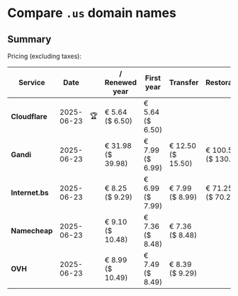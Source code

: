 # Compare `.us` domain names

## Summary

Pricing (excluding taxes):

| Service | Date |  | / Renewed year | First year | Transfer | Restoration |
|--|--|--|--|--|--|--|
| **Cloudflare** | 2025-06-23 | 🏆 | € 5.64<br>($ 6.50) | € 5.64<br>($ 6.50) |  |  |
| **Gandi** | 2025-06-23 |  | € 31.98<br>($ 39.98) | € 7.99<br>($ 6.99) | € 12.50<br>($ 15.50) | € 100.50<br>($ 130.50) |
| **Internet.bs** | 2025-06-23 |  | € 8.25<br>($ 9.29) | € 6.99<br>($ 7.99) | € 7.99<br>($ 8.99) | € 71.25<br>($ 70.29) |
| **Namecheap** | 2025-06-23 |  | € 9.10<br>($ 10.48) | € 7.36<br>($ 8.48) | € 7.36<br>($ 8.48) |  |
| **OVH** | 2025-06-23 |  | € 8.99<br>($ 10.49) | € 7.49<br>($ 8.49) | € 8.39<br>($ 9.29) |  |
